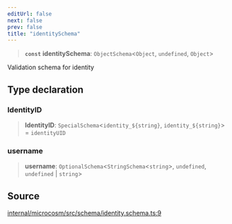 ```yaml
---
editUrl: false
next: false
prev: false
title: "identitySchema"
---
```


> **`const`** **identitySchema**: `ObjectSchema`\<`Object`, `undefined`, `Object`\>

Validation schema for identity

## Type declaration

### IdentityID

> **IdentityID**: `SpecialSchema`\<```identity_${string}```, ```identity_${string}```\> = `identityUID`

### username

> **username**: `OptionalSchema`\<`StringSchema`\<`string`\>, `undefined`, `undefined` \| `string`\>

## Source

[internal/microcosm/src/schema/identity.schema.ts:9](https://github.com/nodenogg-in/alpha-p2p/blob/c7367f2/internal/microcosm/src/schema/identity.schema.ts#L9)
